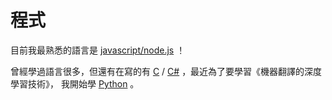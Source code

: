 # 程式

目前我最熟悉的語言是 [javascript/node.js](nodejs) ！

曾經學過語言很多，但還有在寫的有 [C](c) / [C#](csharp) ，最近為了要學習《機器翻譯的深度學習技術》， 我開始學 [Python](python) 。

